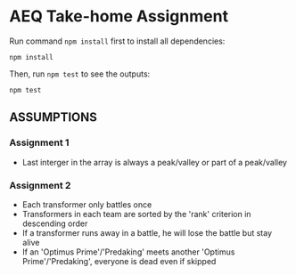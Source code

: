 # AEQ Take-home Assignment

Run command `npm install` first to install all dependencies:

    npm install

Then, run `npm test` to see the outputs:

    npm test

## ASSUMPTIONS

### Assignment 1

- Last interger in the array is always a peak/valley or part of a peak/valley

### Assignment 2

- Each transformer only battles once
- Transformers in each team are sorted by the 'rank' criterion in descending order
- If a transformer runs away in a battle, he will lose the battle but stay alive
- If an 'Optimus Prime'/'Predaking' meets another 'Optimus Prime'/'Predaking', everyone is dead even if skipped